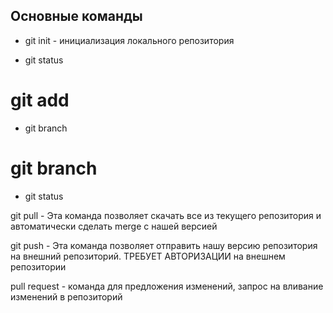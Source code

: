 ## Основные команды ##

* git init - инициализация локального репозитория

* git status

# git add
* git branch
# git branch

* git status

git pull - Эта команда позволяет скачать все из текущего репозитория и автоматически сделать merge с нашей версией

git push - Эта команда позволяет отправить нашу версию репозитория на внешний репозиторий. ТРЕБУЕТ АВТОРИЗАЦИИ на внешнем репозитории

pull request - команда для предложения изменений, запрос на вливание изменений в репозиторий